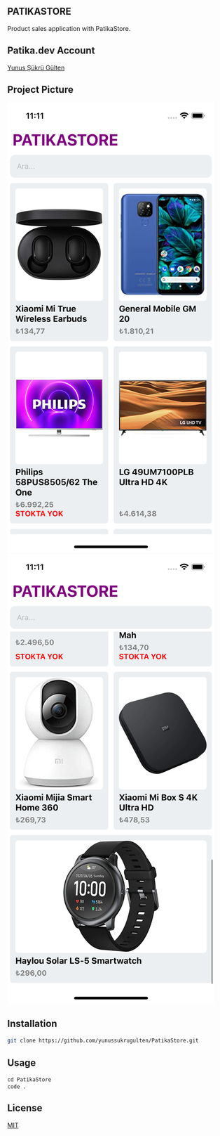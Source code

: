 ## PATIKASTORE
Product sales application with PatikaStore.

## Patika.dev Account
[Yunus Şükrü Gülten](https://app.patika.dev/yunussukrugulten)

## Project Picture
![github](src/components/img/store_1.png)
![github](src/components/img/store_2.png)

## Installation
```bash
git clone https://github.com/yunussukrugulten/PatikaStore.git
```

## Usage
```linux
cd PatikaStore
code .
```

## License
[MIT](https://choosealicense.com/licenses/mit/)
